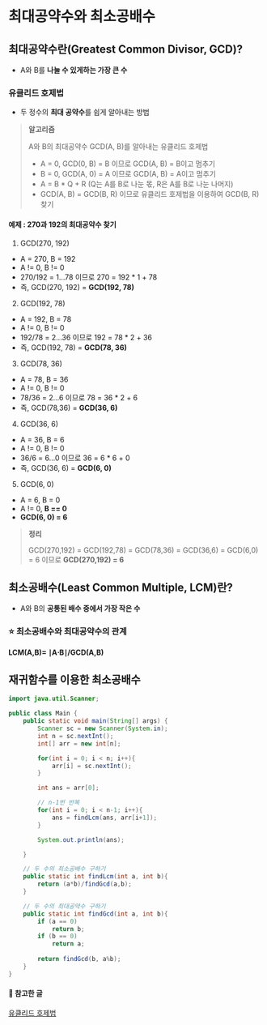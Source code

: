 # 최대공약수와 최소공배수
## 최대공약수란(Greatest Common Divisor, GCD)?
- A와 B를 **나눌 수 있게하는 가장 큰 수**

### 유클리드 호제법
- 두 정수의 **최대 공약수**를 쉽게 알아내는 방법

> **알고리즘**
>
> A와 B의 최대공약수 GCD(A, B)를 알아내는 유클리드 호제법
> - A = 0, GCD(0, B) = B 이므로 GCD(A, B) = B이고 멈추기
> - B = 0, GCD(A, 0) = A 이므로 GCD(A, B) = A이고 멈추기
> - A = B * Q + R (Q는 A를 B로 나눈 몫, R은 A를 B로 나눈 나머지)
> - GCD(A, B) = GCD(B, R) 이므로 유클리드 호제법을 이용하여 GCD(B, R) 찾기

#### 예제 : 270과 192의 최대공약수 찾기
1. GCD(270, 192)
- A = 270, B = 192
- A != 0, B != 0
- 270/192 = 1...78 이므로 270 = 192 * 1 + 78
- 즉, GCD(270, 192) = **GCD(192, 78)**

2. GCD(192, 78)
- A = 192, B = 78
- A != 0, B != 0
- 192/78 = 2...36 이므로 192 = 78 * 2 + 36
- 즉, GCD(192, 78) = **GCD(78, 36)**

3. GCD(78, 36)
- A = 78, B = 36
- A != 0, B != 0
- 78/36 = 2...6 이므로 78 = 36 * 2 + 6
- 즉, GCD(78,36) = **GCD(36, 6)**

4. GCD(36, 6)
- A = 36, B = 6
- A != 0, B != 0
- 36/6 = 6...0 이므로 36 = 6 * 6 + 0
- 즉, GCD(36, 6) = **GCD(6, 0)**

5. GCD(6, 0)
- A = 6, B = 0
- A != 0, **B == 0**
- **GCD(6, 0) = 6**

> **정리**
>
> GCD(270,192) = GCD(192,78) = GCD(78,36) = GCD(36,6) = GCD(6,0) = 6 이므로
> **GCD(270,192) = 6**

## 최소공배수(Least Common Multiple, LCM)란?
- A와 B의 **공통된 배수 중에서 가장 작은 수**

### ⭐ 최소공배수와 최대공약수의 관계
**LCM(A,B)= ∣A⋅B∣/GCD(A,B)**
​
## 재귀함수를 이용한 최소공배수

```java
import java.util.Scanner;

public class Main {
    public static void main(String[] args) {
        Scanner sc = new Scanner(System.in);
        int n = sc.nextInt();
        int[] arr = new int[n];

        for(int i = 0; i < n; i++){
            arr[i] = sc.nextInt();
        }

        int ans = arr[0];

        // n-1번 반복 
        for(int i = 0; i < n-1; i++){
            ans = findLcm(ans, arr[i+1]);
        }

        System.out.println(ans);

    }

    // 두 수의 최소공배수 구하기 
    public static int findLcm(int a, int b){
        return (a*b)/findGcd(a,b);
    }

    // 두 수의 최대공약수 구하기
    public static int findGcd(int a, int b){
        if (a == 0)
            return b;
        if (b == 0)
            return a;
        
        return findGcd(b, a%b);
    }
}
```


#### 🔎 참고한 글
[유클리드 호제법](https://ko.khanacademy.org/computing/computer-science/cryptography/modarithmetic/a/the-euclidean-algorithm)